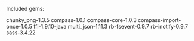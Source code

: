 Included gems:

chunky_png-1.3.5
compass-1.0.1
compass-core-1.0.3
compass-import-once-1.0.5
ffi-1.9.10-java
multi_json-1.11.3
rb-fsevent-0.9.7
rb-inotify-0.9.7
sass-3.4.22